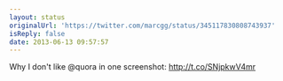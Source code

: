 ```yaml
---
layout: status
originalUrl: 'https://twitter.com/marcgg/status/345117830808743937'
isReply: false
date: 2013-06-13 09:57:57
---
```


Why I don't like @quora in one screenshot:  http://t.co/SNjpkwV4mr
